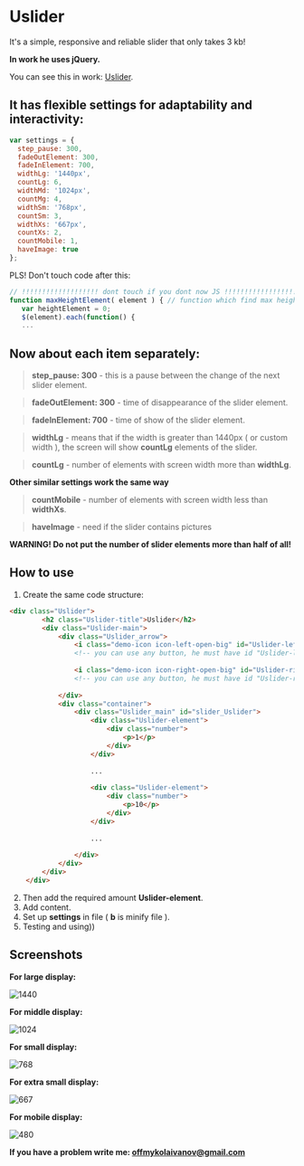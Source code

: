 # Uslider 

It's a simple, responsive and reliable slider that only takes 3 kb!

**In work he uses jQuery.**

You can see this in work:  [Uslider](https://dlmykolaivanov.github.io/Uslider-1.0.0/).

## It has flexible settings for adaptability and interactivity:

```javascript
var settings = { 
  step_pause: 300, 
  fadeOutElement: 300, 
  fadeInElement: 700, 
  widthLg: '1440px', 
  countLg: 6, 
  widthMd: '1024px', 
  countMg: 4, 
  widthSm: '768px', 
  countSm: 3, 
  widthXs: '667px', 
  countXs: 2, 
  countMobile: 1, 
  haveImage: true 
};
```

PLS! Don't touch code after this:

```javascript
// !!!!!!!!!!!!!!!!!!! dont touch if you dont now JS !!!!!!!!!!!!!!!!!!!!!! //
function maxHeightElement( element ) { // function which find max height in element
   var heightElement = 0;
   $(element).each(function() {
   ...
```

## Now about each item separately:

> **step_pause: 300** - this is a pause between the change of the next slider element.

> **fadeOutElement: 300** - time of disappearance of the slider element.

> **fadeInElement: 700** - time of show of the slider element.

> **widthLg** - means that if the width is greater than 1440px ( or custom width ), the screen will show **countLg** elements of the slider.

> **countLg** - number of elements with screen width more than **widthLg**.

**Other similar settings work the same way**

> **countMobile** - number of elements with screen width less than **widthXs**.

> **haveImage** - need if the slider contains pictures

**WARNING! Do not put the number of slider elements more than half of all!**

## How to use

1. Create the same code structure:

```html
<div class="Uslider">
        <h2 class="Uslider-title">Uslider</h2>
        <div class="Uslider-main">
            <div class="Uslider_arrow">
                <i class="demo-icon icon-left-open-big" id="Uslider-left"></i>
                <!-- you can use any button, he must have id "Uslider-left" -->
                
                <i class="demo-icon icon-right-open-big" id="Uslider-right"></i>
                <!-- you can use any button, he must have id "Uslider-right" -->
                
            </div>
            <div class="container">
                <div class="Uslider_main" id="slider_Uslider">
                    <div class="Uslider-element">
                        <div class="number">
                            <p>1</p>
                        </div>
                    </div>
                    
                    ...
                    
                    <div class="Uslider-element">
                        <div class="number">
                            <p>10</p>
                        </div>
                    </div>
                    
                    ...
                    
                </div>
            </div>
        </div>
    </div>
```

2. Then add the required amount **Uslider-element**.
3. Add content.
4. Set up **settings** in file ( **b** is minify file ).
5. Testing and using))

## Screenshots

**For large display:**

![1440](https://github.com/DLMykolaIvanov/Uslider-0.0.1-Alpha/blob/master/imgREADME/1440.png)

**For middle display:**

![1024](https://github.com/DLMykolaIvanov/Uslider-0.0.1-Alpha/blob/master/imgREADME/1024.png)

**For small display:**

![768](https://github.com/DLMykolaIvanov/Uslider-0.0.1-Alpha/blob/master/imgREADME/768.png)

**For extra small display:**

![667](https://github.com/DLMykolaIvanov/Uslider-0.0.1-Alpha/blob/master/imgREADME/667.png)

**For mobile display:**

![480](https://github.com/DLMykolaIvanov/Uslider-0.0.1-Alpha/blob/master/imgREADME/480.png)

**If you have a problem write me: offmykolaivanov@gmail.com**
